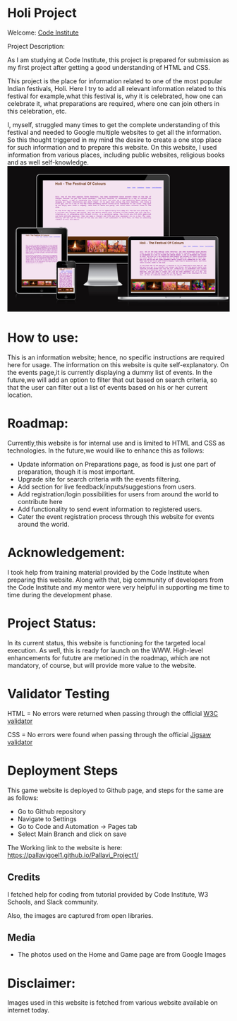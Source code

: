 # Holi Project

Welcome: [Code Institute](https://codeinstitute.net)

Project Description: 

As I am studying at Code Institute, this project is prepared for submission as my first project after getting a good understanding of HTML and CSS.

This project is the place for information related to one of the most popular Indian festivals, Holi. Here I try to add all relevant information related to this festival for example,what this festival is, why it is celebrated, how one can celebrate it, what preparations are required, where one can join others in this celebration, etc. 

I, myself, struggled many times to get the complete understanding of this festival and needed to Google multiple websites to get all the information. 
So this thought triggered in my mind the desire to create a one stop place for such information and to prepare this website. On this website, I used information 
from various places, including public websites, religious books and as well self-knowledge.
![Response](images/project1Screenshot%202023-08-29%20113712.png)

# How to use: 

This is an information website; hence, no specific instructions are required here for usage. The information on this website is quite self-explanatory. On the events page,it is currently displaying a dummy list of events. In the future,we will add an option to filter that out based on search criteria, so
 that the user can filter out a list of events based on his or her current location.

# Roadmap:

Currently,this website is for internal use and is limited to HTML and CSS as technologies. In the future,we would like to enhance this as follows:
- Update information on Preparations page, as food is just one part of preparation, though it is most important.
- Upgrade site for search criteria with the events filtering.
- Add section for live feedback/inputs/suggestions from users.
- Add registration/login possibilities for users from around the world to contribute here
- Add functionality to send event information to registered users.
- Cater the event registration process through this website for events around the world.

# Acknowledgement:

I took help from training material provided by the Code Institute when preparing this website. Along with that, big community of developers from the Code Institute and my mentor were very helpful in supporting me time to time during the development phase.

# Project Status:

In its current status, this website is functioning for the targeted local execution. As well, this is ready for launch on the WWW. High-level enhancements for fututre are metioned in the roadmap, which are not mandatory, of course, but will provide more value to the website.

# Validator Testing

HTML =
        No errors were returned when passing through the official [W3C validator](https://validator.w3.org)

CSS =
        No errors were found when passing through the official [Jigsaw validator](https://jigsaw.w3.org/css-validator )


# Deployment Steps

This game website is deployed to Github page, and steps for the same are as follows:
- Go to Github repository
- Navigate to Settings
- Go to Code and Automation -> Pages tab
- Select Main Branch and click on save

The Working link to the website is here: https://pallavigoel1.github.io/Pallavi_Project1/

## Credits 

I fetched help for coding from tutorial provided by Code Institute, W3 Schools, and Slack community.

Also, the images are captured from open libraries.

## Media

- The photos used on the Home and Game page are from Google Images
# Disclaimer:

Images used in this website is fetched from various website available on internet today. 
